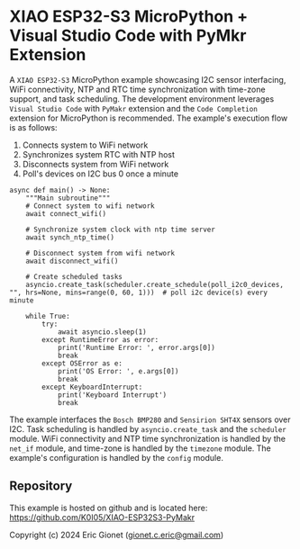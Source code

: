 # XIAO ESP32-S3 MicroPython + Visual Studio Code with PyMkr Extension
A `XIAO ESP32-S3` MicroPython example showcasing I2C sensor interfacing, WiFi connectivity, NTP and RTC time synchronization with time-zone support, and task scheduling.  The development environment leverages `Visual Studio Code` with `PyMakr` extension and the `Code Completion` extension for MicroPython is recommended.  The example's execution flow is as follows:
1. Connects system to WiFi network
2. Synchronizes system RTC with NTP host
3. Disconnects system from WiFi network
4. Poll's devices on I2C bus 0 once a minute

```
async def main() -> None:
    """Main subroutine"""
    # Connect system to wifi network
    await connect_wifi()
    
    # Synchronize system clock with ntp time server
    await synch_ntp_time()
    
    # Disconnect system from wifi network
    await disconnect_wifi()

    # Create scheduled tasks
    asyncio.create_task(scheduler.create_schedule(poll_i2c0_devices, "", hrs=None, mins=range(0, 60, 1)))  # poll i2c device(s) every minute
    
    while True:
        try:
            await asyncio.sleep(1)
        except RuntimeError as error:
            print('Runtime Error: ', error.args[0])
            break
        except OSError as e:
            print('OS Error: ', e.args[0])
            break
        except KeyboardInterrupt:
            print('Keyboard Interrupt')
            break
```
The example interfaces the `Bosch BMP280` and `Sensirion SHT4X` sensors over I2C.  Task scheduling is handled by `asyncio.create_task` and the `scheduler` module.  WiFi connectivity and NTP time synchronization is handled by the `net_if` module, and time-zone is handled by the `timezone` module.  The example's configuration is handled by the `config` module.



## Repository
This example is hosted on github and is located here: https://github.com/K0I05/XIAO-ESP32S3-PyMakr




Copyright (c) 2024 Eric Gionet (gionet.c.eric@gmail.com)